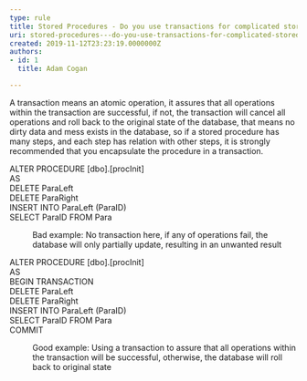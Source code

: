 ```yaml
---
type: rule
title: Stored Procedures - Do you use transactions for complicated stored procedures?
uri: stored-procedures---do-you-use-transactions-for-complicated-stored-procedures
created: 2019-11-12T23:23:19.0000000Z
authors:
- id: 1
  title: Adam Cogan

---
```




<span class='intro'> <p class="ssw15-rteElement-P">​A transaction means an atomic operation, it assures that all operations within the transaction are successful, if not, the transaction will cancel all operations and roll back to the original state of the database, that means no dirty data and mess exists in the database, so if a stored procedure has many steps, and each step has relation with other steps, it is strongly recommended that you encapsulate the procedure in a transaction.​<br></p> </span>

<p class="ssw15-rteElement-CodeArea">ALTER PROCEDURE [dbo].[procInit]<br>AS<br> DELETE ParaLeft<br> DELETE ParaRight<br> INSERT INTO ParaLeft (ParaID)<br> SELECT ParaID FROM Para</p><dd class="ssw15-rteElement-FigureBad">Bad example&#58;&#160;No tran​saction here, if any of operations fail, the database will only partially update, resulting in an unwanted result<br></dd><p class="ssw15-rteElement-CodeArea">ALTER PROCEDURE [dbo].[procInit]<br>AS<br> BEGIN TRANSACTION<br> DELETE ParaLeft<br> DELETE ParaRight<br> INSERT INTO ParaLeft (ParaID)<br> SELECT ParaID FROM Para<br> COMMIT</p><dd class="ssw15-rteElement-FigureGood">Good example&#58;&#160;Using a transaction to assure that all operations within the transaction will be successful, otherwise, the database will roll back to original state​<br></dd>


